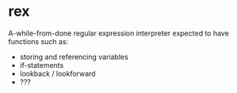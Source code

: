 # rex
A-while-from-done regular expression interpreter expected to have functions such as:
* storing and referencing variables
* if-statements
* lookback / lookforward
* ???
